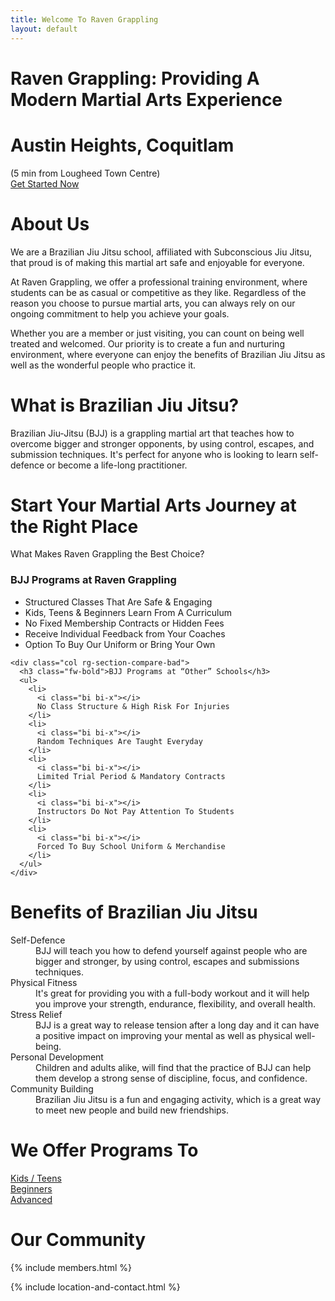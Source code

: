 ```yaml
---
title: Welcome To Raven Grappling
layout: default
---
```


<div class="container-fluid rg-landing-raven">
  <div class="container">
    <h1 class="display-3 fw-bold rg-welcome">Raven Grappling: Providing A Modern Martial Arts Experience</h1>
    <h1 class="display-5 fw-bold mb-1 rg-welcome"> Austin Heights, Coquitlam</h1>
    <div class="fs-5 fw-bold mb-5 rg-welcome">(5 min from Lougheed Town Centre)</div>
    <a href="/memberships" class="rg-button">Get Started Now</a>
  </div>
</div>

<div class= "container py-5 px-4 p-lg-5">
  <h1 class="text-center fw-bold">
    About Us
  </h1>

  <p>
    We are a Brazilian Jiu Jitsu school, affiliated with Subconscious Jiu Jitsu, that proud is of making this martial art safe and enjoyable for everyone.
  </p>
  <p>
    At Raven Grappling, we offer a professional training environment, where students can be as casual or competitive as they like. Regardless of the reason you choose to pursue martial arts, you can always rely on our ongoing commitment to help you achieve your goals.
  </p>
  <p>
    Whether you are a member or just visiting, you can count on being well treated and welcomed. Our priority is to create a fun and nurturing environment, where everyone can enjoy the benefits of Brazilian Jiu Jitsu as well as the wonderful people who practice it.
  </p>
</div>

<div class="container py-6 px-4 p-lg-4">
  <h1 class="text-center fw-bold">What is Brazilian Jiu Jitsu?</h1>
  <p>
    Brazilian Jiu-Jitsu (BJJ) is a grappling martial art that teaches how to overcome bigger and stronger opponents, by using control, escapes, and submission techniques. It's perfect for anyone who is looking to learn self-defence or become a life-long practitioner.
  </p>
</div>

<div class="container py-5 p-lg-4 rg-section-compare">
  <h1 class="text-center">Start Your Martial Arts Journey at the Right Place</h1>
  <p class="text-center fs-4 mb-5">
    What Makes Raven Grappling the Best Choice?
  </p>

  <div class="row rg-section-compare-lists">
    <div class="col">
      <h3 class="fw-bold">BJJ Programs at Raven Grappling</h3>
      <ul>
        <li>
          <i class="bi bi-check"></i>
          Structured Classes That Are Safe &amp; Engaging
        </li>
        <li>
          <i class="bi bi-check"></i>
          Kids, Teens & Beginners Learn From A Curriculum
        </li>
        <li>
          <i class="bi bi-check"></i>
          No Fixed Membership Contracts or Hidden Fees
        </li>
        <li>
          <i class="bi bi-check"></i>
          Receive Individual Feedback from Your Coaches
        </li>
        <li>
          <i class="bi bi-check"></i>
          Option To Buy Our Uniform or Bring Your Own
        </li>
      </ul>
    </div>

    <div class="col rg-section-compare-bad">
      <h3 class="fw-bold">BJJ Programs at “Other” Schools</h3>
      <ul>
        <li>
          <i class="bi bi-x"></i>
          No Class Structure & High Risk For Injuries
        </li>
        <li>
          <i class="bi bi-x"></i>
          Random Techniques Are Taught Everyday
        </li>
        <li>
          <i class="bi bi-x"></i>
          Limited Trial Period & Mandatory Contracts
        </li>
        <li>
          <i class="bi bi-x"></i>
          Instructors Do Not Pay Attention To Students
        </li>
        <li>
          <i class="bi bi-x"></i>
          Forced To Buy School Uniform & Merchandise
        </li>
      </ul>
    </div>
  </div>
</div>

<div class="container py-5 px-4 p-lg-4 rg-container-bg">
  <h1 class="text-center fw-bold">Benefits of Brazilian Jiu Jitsu</h1>

  <dl>
    <dt>
      Self-Defence
    </dt>
    <dd>
      BJJ will teach you how to defend yourself against people who are bigger and stronger, by using control, escapes and submissions techniques.
    </dd>
    <dt>
      Physical Fitness
    </dt>
    <dd>
      It's great for providing you with a full-body workout and it will help you improve your strength, endurance, flexibility, and overall health.
    </dd>
    <dt>
      Stress Relief
    </dt>
    <dd>
      BJJ is a great way to release tension after a long day and it can have a positive impact on improving your mental as well as physical well-being.
    </dd>
    <dt>
      Personal Development
    </dt>
    <dd>
      Children and adults alike, will find that the practice of BJJ can help them develop a strong sense of discipline, focus, and confidence.
    </dd>
    <dt>
      Community Building
    </dt>
    <dd>
      Brazilian Jiu Jitsu is a fun and engaging activity, which is a great way to meet new people and build new friendships.
    </dd>
  </dl>
</div>

<div class="container py-5 px-4 p-lg-4">
  <h1 class="text-center fw-bold">We Offer Programs To</h1>
  <div class="rg-image-buttons">
    <a href="/kids-teens">
      <div class="rg-image-button-kids"></div>
      <span>Kids / Teens</span>
    </a>
    <a href="/beginners">
      <div class="rg-image-button-beginners"></div>
      <span>Beginners</span>
    </a>
    <a href="/advanced">
      <div class="rg-image-button-advanced"></div>
      <span>Advanced</span>
    </a>
  </div>
</div>

<div class="container py-5 px-4 p-lg-4 rg-container-bg">
  <h1 class="text-center">
    Our Community
  </h1>

  {% include members.html %}

  {% include location-and-contact.html %}
</div>
